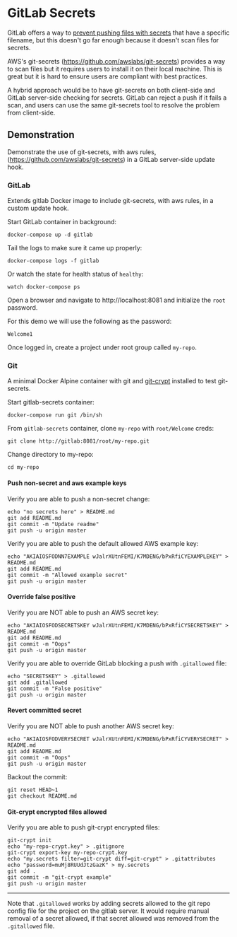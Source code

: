 # GitLab Secrets

GitLab offers a way to
[prevent pushing files with secrets](https://docs.gitlab.com/ee/push_rules/push_rules.html#prevent-pushing-secrets-to-the-repository)
that have a specific filename, but this doesn't go far enough because it
doesn't scan files for secrets.

AWS's git-secrets (https://github.com/awslabs/git-secrets) provides a
way to scan files but it requires users to install it on their
local machine.  This is great but it is hard to ensure users are
compliant with best practices.

A hybrid approach would be to have git-secrets on both client-side and
GitLab server-side checking for secrets. GitLab can reject a push if it
fails a scan, and users can use the same git-secrets tool to resolve
the problem from client-side.

## Demonstration

Demonstrate the use of git-secrets, with aws rules,
(https://github.com/awslabs/git-secrets) in a GitLab server-side
update hook.

### GitLab

Extends gitlab Docker image to include git-secrets, with aws rules, in
a custom update hook.

Start GitLab container in background:

    docker-compose up -d gitlab


Tail the logs to make sure it came up properly:

    docker-compose logs -f gitlab

Or watch the state for health status of `healthy`:

    watch docker-compose ps

Open a browser and navigate to http://localhost:8081 and initialize the
`root` password. 

For this demo we will use the following as the password:

    Welcome1

Once logged in, create a project under root group called `my-repo`.

### Git

A minimal Docker Alpine container with git and
[git-crypt](https://github.com/AGWA/git-crypt)
installed to test git-secrets.

Start gitlab-secrets container:

    docker-compose run git /bin/sh

From `gitlab-secrets` container, clone `my-repo` with `root/Welcome`
creds:

    git clone http://gitlab:8081/root/my-repo.git

Change directory to my-repo:

    cd my-repo

#### Push non-secret and aws example keys

Verify you are able to push a non-secret change:

    echo "no secrets here" > README.md
    git add README.md
    git commit -m "Update readme"
    git push -u origin master


Verify you are able to push the default allowed AWS example key:

    echo "AKIAIOSFODNN7EXAMPLE wJalrXUtnFEMI/K7MDENG/bPxRfiCYEXAMPLEKEY" > README.md
    git add README.md
    git commit -m "Allowed example secret"
    git push -u origin master


#### Override false positive

Verify you are NOT able to push an AWS secret key:

    echo "AKIAIOSFODSECRETSKEY wJalrXUtnFEMI/K7MDENG/bPxRfiCYSECRETSKEY" > README.md
    git add README.md
    git commit -m "Oops"
    git push -u origin master

Verify you are able to override GitLab blocking a push with
`.gitallowed` file:

    echo "SECRETSKEY" > .gitallowed
    git add .gitallowed
    git commit -m "False positive"
    git push -u origin master

#### Revert committed secret

Verify you are NOT able to push another AWS secret key:

    echo "AKIAIOSFODVERYSECRET wJalrXUtnFEMI/K7MDENG/bPxRfiCYVERYSECRET" > README.md
    git add README.md
    git commit -m "Oops"
    git push -u origin master

Backout the commit:

    git reset HEAD~1
    git checkout README.md

#### Git-crypt encrypted files allowed

Verify you are able to push git-crypt encrypted files:

    git-crypt init
    echo "my-repo-crypt.key" > .gitignore
    git-crypt export-key my-repo-crypt.key
    echo "my.secrets filter=git-crypt diff=git-crypt" > .gitattributes
    echo "password=muMj8RUUdJtzGazK" > my.secrets
    git add .
    git commit -m "git-crypt example"
    git push -u origin master

---

Note that `.gitallowed` works by adding secrets allowed to the git repo
config file for the project on the gitlab server. It would require
manual removal of a secret allowed, if that secret allowed was removed
from the `.gitallowed` file.
